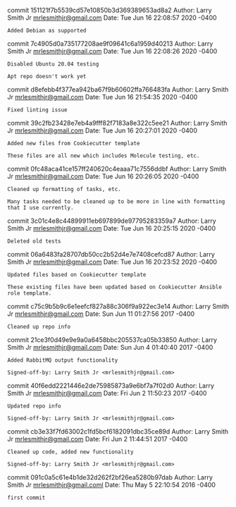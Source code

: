 commit 151121f7b5539cd57e10850b3d369389653ad8a2
Author: Larry Smith Jr <mrlesmithjr@gmail.com>
Date:   Tue Jun 16 22:08:57 2020 -0400

    Added Debian as supported

commit 7c4905d0a735177208ae9f09641c6a1959d40213
Author: Larry Smith Jr <mrlesmithjr@gmail.com>
Date:   Tue Jun 16 22:08:26 2020 -0400

    Disabled Ubuntu 20.04 testing
    
    Apt repo doesn't work yet

commit d8efebb4f377ea942ba67f9b60602ffa766483fa
Author: Larry Smith Jr <mrlesmithjr@gmail.com>
Date:   Tue Jun 16 21:54:35 2020 -0400

    Fixed linting issue

commit 39c2fb23428e7eb4a9fff82f7183a8e322c5ee21
Author: Larry Smith Jr <mrlesmithjr@gmail.com>
Date:   Tue Jun 16 20:27:01 2020 -0400

    Added new files from Cookiecutter template
    
    These files are all new which includes Molecule testing, etc.

commit 0fc48aca41ce157ff240620c4eaaa71c7556ddbf
Author: Larry Smith Jr <mrlesmithjr@gmail.com>
Date:   Tue Jun 16 20:26:05 2020 -0400

    Cleaned up formatting of tasks, etc.
    
    Many tasks needed to be cleaned up to be more in line with formatting
    that I use currently.

commit 3c01c4e8c44899911eb697899de97795283359a7
Author: Larry Smith Jr <mrlesmithjr@gmail.com>
Date:   Tue Jun 16 20:25:15 2020 -0400

    Deleted old tests

commit 06a6483fa28707db50cc2b52d4e7e7408cefcd87
Author: Larry Smith Jr <mrlesmithjr@gmail.com>
Date:   Tue Jun 16 20:23:52 2020 -0400

    Updated files based on Cookiecutter template
    
    These existing files have been updated based on Cookiecutter Ansible
    role template.

commit c75c9b5b9c6e1eefcf827a88c306f9a922ec3e14
Author: Larry Smith Jr <mrlesmithjr@gmail.com>
Date:   Sun Jun 11 01:27:56 2017 -0400

    Cleaned up repo info

commit 21ce3f0d49e9e9a0a6458bbc205537ca05b33850
Author: Larry Smith Jr <mrlesmithjr@gmail.com>
Date:   Sun Jun 4 01:40:40 2017 -0400

    Added RabbitMQ output functionality
    
    Signed-off-by: Larry Smith Jr <mrlesmithjr@gmail.com>

commit 40f6edd2221446e2de75985873a9e6bf7a7f02d0
Author: Larry Smith Jr <mrlesmithjr@gmail.com>
Date:   Fri Jun 2 11:50:23 2017 -0400

    Updated repo info
    
    Signed-off-by: Larry Smith Jr <mrlesmithjr@gmail.com>

commit cb3e33f7fd63002c1fd5bcf6182091dbc35ce89d
Author: Larry Smith Jr <mrlesmithjr@gmail.com>
Date:   Fri Jun 2 11:44:51 2017 -0400

    Cleaned up code, added new functionality
    
    Signed-off-by: Larry Smith Jr <mrlesmithjr@gmail.com>

commit 091c0a5c61e4b1de32d262f2bf26ea5280b97dab
Author: Larry Smith Jr <mrlesmithjr@gmail.coml>
Date:   Thu May 5 22:10:54 2016 -0400

    first commit

